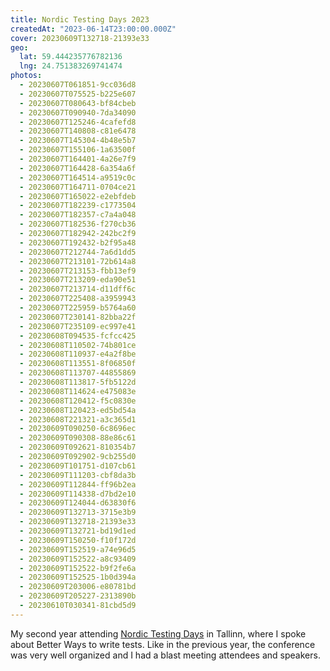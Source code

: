 ```yaml
---
title: Nordic Testing Days 2023
createdAt: "2023-06-14T23:00:00.000Z"
cover: 20230609T132718-21393e33
geo:
  lat: 59.444235776782136
  lng: 24.751383269741474
photos:
  - 20230607T061851-9cc036d8
  - 20230607T075525-b225e607
  - 20230607T080643-bf84cbeb
  - 20230607T090940-7da34090
  - 20230607T125246-4cafefd8
  - 20230607T140808-c81e6478
  - 20230607T145304-4b48e5b7
  - 20230607T155106-1a63500f
  - 20230607T164401-4a26e7f9
  - 20230607T164428-6a354a6f
  - 20230607T164514-a9519c0c
  - 20230607T164711-0704ce21
  - 20230607T165022-e2ebfdeb
  - 20230607T182239-c1773504
  - 20230607T182357-c7a4a048
  - 20230607T182536-f270cb36
  - 20230607T182942-242bc2f9
  - 20230607T192432-b2f95a48
  - 20230607T212744-7a6d1dd5
  - 20230607T213101-72b614a8
  - 20230607T213153-fbb13ef9
  - 20230607T213209-eda90e51
  - 20230607T213714-d11dff6c
  - 20230607T225408-a3959943
  - 20230607T225959-b5764a60
  - 20230607T230141-82bba22f
  - 20230607T235109-ec997e41
  - 20230608T094535-fcfcc425
  - 20230608T110502-74b801ce
  - 20230608T110937-e4a2f8be
  - 20230608T113551-8f06850f
  - 20230608T113707-44855869
  - 20230608T113817-5fb5122d
  - 20230608T114624-e475083e
  - 20230608T120412-f5c0830e
  - 20230608T120423-ed5bd54a
  - 20230608T221321-a3c365d1
  - 20230609T090250-6c8696ec
  - 20230609T090308-88e86c61
  - 20230609T092621-810354b7
  - 20230609T092902-9cb255d0
  - 20230609T101751-d107cb61
  - 20230609T111203-cbf8da3b
  - 20230609T112844-ff96b2ea
  - 20230609T114338-d7bd2e10
  - 20230609T124044-d63830f6
  - 20230609T132713-3715e3b9
  - 20230609T132718-21393e33
  - 20230609T132721-bd19d1ed
  - 20230609T150250-f10f172d
  - 20230609T152519-a74e96d5
  - 20230609T152522-a8c93409
  - 20230609T152522-b9f2fe6a
  - 20230609T152525-1b0d394a
  - 20230609T203006-e80781bd
  - 20230609T205227-2313890b
  - 20230610T030341-81cbd5d9
---
```


My second year attending [Nordic Testing Days](https://nordictestingdays.eu/) in
Tallinn, where I spoke about Better Ways to write tests. Like in the previous
year, the conference was very well organized and I had a blast meeting attendees
and speakers.
